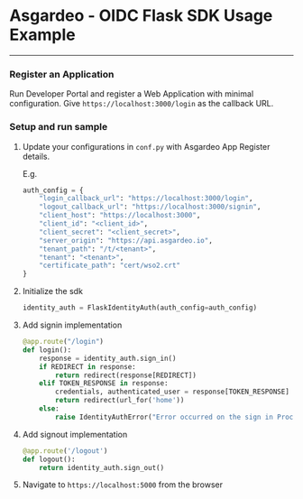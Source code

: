 # Asgardeo - OIDC Flask SDK  Usage Example
---

### Register an Application

Run Developer Portal and register a Web Application with minimal configuration. 
Give `https://localhost:3000/login` as the callback URL.

### Setup and run sample

1. Update your configurations in `conf.py` with Asgardeo App Register details.

    E.g.

    ```python
    auth_config = {
        "login_callback_url": "https://localhost:3000/login",
        "logout_callback_url": "https://localhost:3000/signin",
        "client_host": "https://localhost:3000",
        "client_id": "<client_id>",
        "client_secret": "<client_secret>",
        "server_origin": "https://api.asgardeo.io",
        "tenant_path": "/t/<tenant>",
        "tenant": "<tenant>",
        "certificate_path": "cert/wso2.crt"
    }
    ```

2. Initialize the sdk
    ```python
    identity_auth = FlaskIdentityAuth(auth_config=auth_config)
    ```


3. Add signin implementation
    ```python
    @app.route("/login")
    def login():
        response = identity_auth.sign_in()
        if REDIRECT in response:
            return redirect(response[REDIRECT])
        elif TOKEN_RESPONSE in response:
            credentials, authenticated_user = response[TOKEN_RESPONSE]
            return redirect(url_for('home'))
        else:
            raise IdentityAuthError("Error occurred on the sign in Process Please Try again later")
   ```

4. Add signout implementation
    ```python
    @app.route('/logout')
    def logout():
        return identity_auth.sign_out()
   ```

5. Navigate to `https://localhost:5000` from the browser
